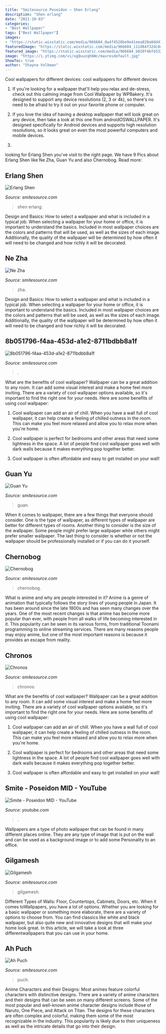 ```yaml
---
title: "Smitesource Poseidon ~ Shen Erlang"
description: "Shen erlang"
date: "2021-10-03"
categories:
- "Best Wallpaper"
tags: ["Best Wallpaper"]
images:
- "https://static.wixstatic.com/media/966684_0a4f4528be9e41eea820a0dd411c67d8~mv2.jpg/v1/fill/w_2560,h_917,al_c,q_90/GuanYu.jpg"
featuredImage: "https://static.wixstatic.com/media/966684_111d64f32dc84d8ea971806cb3cfb8ab~mv2.jpg/v1/fill/w_2560,h_917,al_c,q_90/Chronos.jpg"
featured_image: "https://static.wixstatic.com/media/966684_b020f4bfd3324056bedda55b12ff5b9f~mv2.jpg/v1/fill/w_2560,h_917,al_c,q_90/AhPuch.jpg"
image: "https://i.ytimg.com/vi/xgQuuzqh6Wc/maxresdefault.jpg"
ShowToc: true
author: "Shayna Volkman"
---
```



Cool wallpapers for different devices:
cool wallpapers for different devices 

1. If you're looking for a wallpaper that'll help you relax and de-stress, check out this calming image from Cool Wallpaper by WPBakery. It's designed to support any device resolutions (2, 3 or 4k), so there's no need to be afraid to try it out on your favorite phone or computer.

2. If you love the idea of having a desktop wallpaper that will look great on any device, then take a look at this one from androidOSWALLPAPER. It's designed specifically for Android devices and supports high resolution resolutions, so it looks great on even the most powerful computers and mobile devices.

3.

	

		
looking for Erlang Shen you've visit to the right page. We have 9 Pics about Erlang Shen like Ne Zha, Guan Yu and also Chernobog. Read more:
		
    
## Erlang Shen

<img loading=lazy src="https://static.wixstatic.com/media/966684_2d2a12bc41e546d08aeffed3bbb09792~mv2.jpg/v1/fill/w_2560,h_917,al_c,q_90/ErlangShen.jpg" onerror="this.onerror=null;this.src='https://tse1.mm.bing.net/th?id=OIP.uRPCmyn7_fTPv4EuqLhA-gHaCp&amp;pid=15.1';" alt="Erlang Shen">

_Source: smitesource.com_

>shen erlang. 

	

Design and Basics: How to select a wallpaper and what is included in a typical job.
When selecting a wallpaper for your home or office, it is important to understand the basics. Included in most wallpaper choices are the colors and patterns that will be used, as well as the sizes of each image. Additionally, the quality of the wallpaper will be determined by how often it will need to be changed and how richly it will be decorated.

    
## Ne Zha

<img loading=lazy src="https://static.wixstatic.com/media/966684_f1cd58deb83e4a92bd88f97a2b250de5~mv2.jpg/v1/fill/w_2560,h_917,al_c,q_90/Nezha.jpg" onerror="this.onerror=null;this.src='https://tse1.mm.bing.net/th?id=OIP.Cb-tNcDR_GBrVmKGs6NL_QHaCp&amp;pid=15.1';" alt="Ne Zha">

_Source: smitesource.com_

>zha. 

	

Design and Basics: How to select a wallpaper and what is included in a typical job.
When selecting a wallpaper for your home or office, it is important to understand the basics. Included in most wallpaper choices are the colors and patterns that will be used, as well as the sizes of each image. Additionally, the quality of the wallpaper will be determined by how often it will need to be changed and how richly it will be decorated.

    
## 8b051796-f4aa-453d-a1e2-8711bdbb8a1f

<img loading=lazy src="https://static.wixstatic.com/media/966684_1181d61544264fdfbd84d95965a8feef~mv2.jpg/v1/fill/w_955,h_342,al_c,q_80,usm_0.66_1.00_0.01/Smite-7_11-TMNT-PatchBadge-UN-BlogHeader.jpg" onerror="this.onerror=null;this.src='https://tse3.mm.bing.net/th?id=OIP.gHGI1N1LxLzGTPRsZCoUogHaCp&amp;pid=15.1';" alt="8b051796-f4aa-453d-a1e2-8711bdbb8a1f">

_Source: smitesource.com_

>. 

	

What are the benefits of cool wallpaper?
Wallpaper can be a great addition to any room. It can add some visual interest and make a home feel more inviting. There are a variety of cool wallpaper options available, so it's important to find the right one for your needs. Here are some benefits of using cool wallpaper: 
1. Cool wallpaper can add an air of chill. When you have a wall full of cool wallpaper, it can help create a feeling of chilled outness in the room. This can make you feel more relaxed and allow you to relax more when you're home. 

2. Cool wallpaper is perfect for bedrooms and other areas that need some lightness in the space. A lot of people find cool wallpaper goes well with dark walls because it makes everything pop together better. 

3. Cool wallpaper is often affordable and easy to get installed on your wall!

    
## Guan Yu

<img loading=lazy src="https://static.wixstatic.com/media/966684_0a4f4528be9e41eea820a0dd411c67d8~mv2.jpg/v1/fill/w_2560,h_917,al_c,q_90/GuanYu.jpg" onerror="this.onerror=null;this.src='https://tse4.mm.bing.net/th?id=OIP.dQQwqwSdZXrtBhnwrLjbZQHaCp&amp;pid=15.1';" alt="Guan Yu">

_Source: smitesource.com_

>guan. 

	

When it comes to wallpaper, there are a few things that everyone should consider. One is the type of wallpaper, as different types of wallpaper are better for different types of rooms. Another thing to consider is the size of the wallpaper. Some people might prefer large wallpaper while others might prefer smaller wallpaper. The last thing to consider is whether or not the wallpaper should be professionally installed or if you can do it yourself.

    
## Chernobog

<img loading=lazy src="https://static.wixstatic.com/media/966684_262c2ac5feae4d96bbbf3ea058a06c26~mv2.jpg/v1/fill/w_2560,h_917,al_c,q_90/chernobog-header.jpg" onerror="this.onerror=null;this.src='https://tse2.mm.bing.net/th?id=OIP.TnexVoPwTVRQ5DnE7qjZ-wHaCp&amp;pid=15.1';" alt="Chernobog">

_Source: smitesource.com_

>chernobog. 

	

What is anime and why are people interested in it?
Anime is a genre of animation that typically follows the story lines of young people in Japan. It has been around since the late 1800s and has seen many changes over the years. One of the most recent changes is that anime has become more popular than ever, with people from all walks of life becoming interested in it. This popularity can be seen in its various forms, from traditional Toonami programming to online streaming services. There are many reasons people may enjoy anime, but one of the most important reasons is because it provides an escape from reality.

    
## Chronos

<img loading=lazy src="https://static.wixstatic.com/media/966684_111d64f32dc84d8ea971806cb3cfb8ab~mv2.jpg/v1/fill/w_2560,h_917,al_c,q_90/Chronos.jpg" onerror="this.onerror=null;this.src='https://tse4.mm.bing.net/th?id=OIP.SEHSck11F44wdTov5K_rIQHaCp&amp;pid=15.1';" alt="Chronos">

_Source: smitesource.com_

>chronos. 

	

What are the benefits of cool wallpaper?
Wallpaper can be a great addition to any room. It can add some visual interest and make a home feel more inviting. There are a variety of cool wallpaper options available, so it's important to find the right one for your needs. Here are some benefits of using cool wallpaper: 
1. Cool wallpaper can add an air of chill. When you have a wall full of cool wallpaper, it can help create a feeling of chilled outness in the room. This can make you feel more relaxed and allow you to relax more when you're home. 

2. Cool wallpaper is perfect for bedrooms and other areas that need some lightness in the space. A lot of people find cool wallpaper goes well with dark walls because it makes everything pop together better. 

3. Cool wallpaper is often affordable and easy to get installed on your wall!

    
## Smite - Poseidon MID - YouTube

<img loading=lazy src="https://i.ytimg.com/vi/xgQuuzqh6Wc/maxresdefault.jpg" onerror="this.onerror=null;this.src='https://tse2.mm.bing.net/th?id=OIP.LX_U1n38HGzbzOnJvJjWUwHaEK&amp;pid=15.1';" alt="Smite - Poseidon MID - YouTube">

_Source: youtube.com_

>. 

	



Wallpapers are a type of photo wallpaper that can be found in many different places online. They are any type of image that is put on the wall and can be used as a background image or to add some Personality to an office.

    
## Gilgamesh

<img loading=lazy src="https://static.wixstatic.com/media/966684_5bd5f5a171e64ca7a3afea635683390e~mv2.jpg/v1/fill/w_2560,h_917,al_c,q_90/Gilgamesh_Header_2560x917.jpg" onerror="this.onerror=null;this.src='https://tse3.mm.bing.net/th?id=OIP.aNLZ6vp-7aEH1nWdXiNsuAHaCp&amp;pid=15.1';" alt="Gilgamesh">

_Source: smitesource.com_

>gilgamesh. 

	

Different Types of Walls: Floor, Countertops, Cabinets, Doors, etc.
When it comes toWallpapers, you have a lot of options. Whether you are looking for a basic wallpaper or something more elaborate, there are a variety of options to choose from. You can find classics like white and black wallpaper, but also quite new and innovative designs that will make your home look great. In this article, we will take a look at three differentwallpapers that you can use in your home.

    
## Ah Puch

<img loading=lazy src="https://static.wixstatic.com/media/966684_b020f4bfd3324056bedda55b12ff5b9f~mv2.jpg/v1/fill/w_2560,h_917,al_c,q_90/AhPuch.jpg" onerror="this.onerror=null;this.src='https://tse4.mm.bing.net/th?id=OIP.tfPruo_TOvyTin3QsCBXBQHaCp&amp;pid=15.1';" alt="Ah Puch">

_Source: smitesource.com_

>puch. 

	

Anime Characters and their Designs: Most animes feature colorful characters with distinctive designs.
There are a variety of anime characters and their designs that can be seen on many different screens. Some of the most popular and well-known anime character designs include those of Naruto, One Piece, and Attack on Titan. The designs for these characters are often complex and colorful, making them some of the most recognizable in the industry. This popularity is likely due to their uniqueness as well as the intricate details that go into their design.

